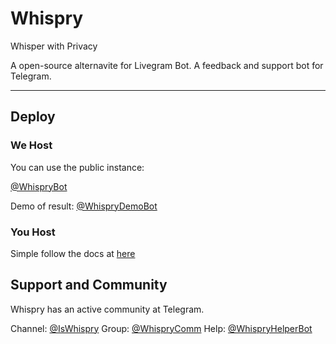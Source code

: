 # Whispry

Whisper with Privacy


A open-source alternavite for Livegram Bot. 
A feedback and support bot for Telegram. 

---

## Deploy

### We Host

You can use the public instance: 

[@WhispryBot](https://t.me/WhispryBot)

Demo of result: [@WhispryDemoBot](https://t.me/WhispryDemoBot)

### You Host

Simple follow the docs at [here](/docs/deploy.md)

## Support and Community

Whispry has an active community at Telegram. 

Channel: [@IsWhispry](https://t.me/iswhispry)
Group: [@WhispryComm](https://t.me/WhispryComm)
Help: [@WhispryHelperBot](https://t.me/WhispryHelperBot)